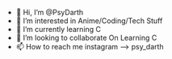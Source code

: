 - 👋 Hi, I’m @PsyDarth
- 👀 I’m interested in Anime/Coding/Tech Stuff
- 🌱 I’m currently learning C
- 💞️ I’m looking to collaborate On Learning C
- 📫 How to reach me instagram --> psy_darth
